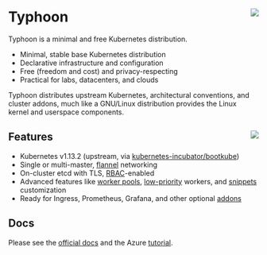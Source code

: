 # Typhoon <img align="right" src="https://storage.googleapis.com/poseidon/typhoon-logo.png">

Typhoon is a minimal and free Kubernetes distribution.

* Minimal, stable base Kubernetes distribution
* Declarative infrastructure and configuration
* Free (freedom and cost) and privacy-respecting
* Practical for labs, datacenters, and clouds

Typhoon distributes upstream Kubernetes, architectural conventions, and cluster addons, much like a GNU/Linux distribution provides the Linux kernel and userspace components.

## Features <a href="https://www.cncf.io/certification/software-conformance/"><img align="right" src="https://storage.googleapis.com/poseidon/certified-kubernetes.png"></a>

* Kubernetes v1.13.2 (upstream, via [kubernetes-incubator/bootkube](https://github.com/kubernetes-incubator/bootkube))
* Single or multi-master, [flannel](https://github.com/coreos/flannel) networking
* On-cluster etcd with TLS, [RBAC](https://kubernetes.io/docs/admin/authorization/rbac/)-enabled
* Advanced features like [worker pools](https://typhoon.psdn.io/advanced/worker-pools/), [low-priority](https://typhoon.psdn.io/cl/azure/#low-priority) workers, and [snippets](https://typhoon.psdn.io/advanced/customization/#container-linux) customization
* Ready for Ingress, Prometheus, Grafana, and other optional [addons](https://typhoon.psdn.io/addons/overview/)

## Docs

Please see the [official docs](https://typhoon.psdn.io) and the Azure [tutorial](https://typhoon.psdn.io/cl/azure/).

